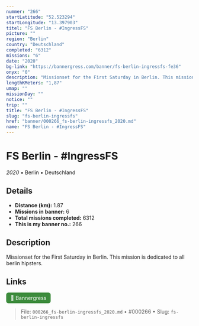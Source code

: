 ```yaml
---
nummer: "266"
startLatitude: "52.523294"
startLongitude: "13.397903"
titel: "FS Berlin - #IngressFS"
picture: ""
region: "Berlin"
country: "Deutschland"
completed: "6312"
missions: "6"
date: "2020"
bg-link: "https://bannergress.com/banner/fs-berlin-ingressfs-fe36"
onyx: "0"
description: "Missionset for the First Saturday in Berlin. This mission is dedicated to all berlin hipsters."
lengthKMeters: "1,87"
umap: ""
missionDay: ""
notice: ""
trip: ""
title: "FS Berlin - #IngressFS"
slug: "fs-berlin-ingressfs"
href: "banner/000266_fs-berlin-ingressfs_2020.md"
name: "FS Berlin - #IngressFS"
---
```

# FS Berlin - #IngressFS

*2020* • Berlin • Deutschland





## Details
- **Distance (km):** 1.87
- **Missions in banner:** 6
- **Total missions completed:** 6312
- **This is my banner no.:** 266



## Description
Missionset for the First Saturday in Berlin. This mission is dedicated to all berlin hipsters.



## Links
<a href="https://bannergress.com/banner/fs-berlin-ingressfs-fe36" target="_blank" style="display:inline-block;margin-right:8px;padding:6px 12px;background:#3c8b3c;color:#fff;text-decoration:none;border-radius:6px;">🔗 Bannergress</a>



> File: `000266_fs-berlin-ingressfs_2020.md`
> • #000266
> • Slug: `fs-berlin-ingressfs`
